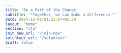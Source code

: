 ```yaml
---
title: 'Be a Part of the Change'
subtitle: '"Together, we can make a difference."'
date: 2024-12-01T01:21:07+05:30
layout: "home"
section: "cta"
join_now_url: "/join-now"
volunteer_url: "/volunteer"
draft: false
---
```

